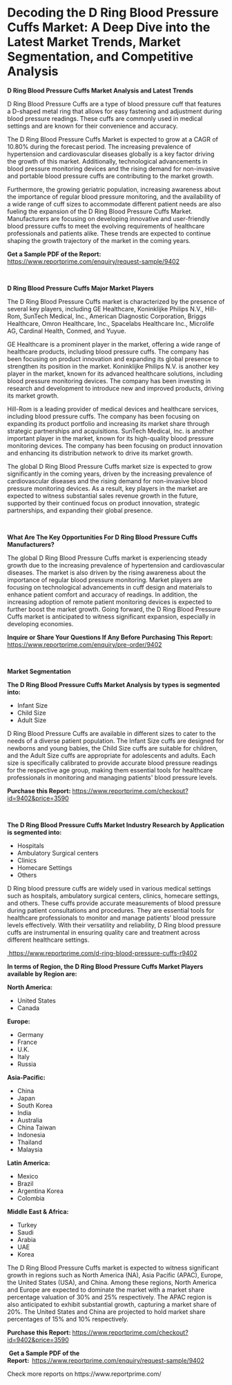 <p><h1>Decoding the D Ring Blood Pressure Cuffs Market: A Deep Dive into the Latest Market Trends, Market Segmentation, and Competitive Analysis</h1></p><p><strong>D Ring Blood Pressure Cuffs Market Analysis and Latest Trends</strong></p>
<p><p>D Ring Blood Pressure Cuffs are a type of blood pressure cuff that features a D-shaped metal ring that allows for easy fastening and adjustment during blood pressure readings. These cuffs are commonly used in medical settings and are known for their convenience and accuracy.</p><p>The D Ring Blood Pressure Cuffs Market is expected to grow at a CAGR of 10.80% during the forecast period. The increasing prevalence of hypertension and cardiovascular diseases globally is a key factor driving the growth of this market. Additionally, technological advancements in blood pressure monitoring devices and the rising demand for non-invasive and portable blood pressure cuffs are contributing to the market growth.</p><p>Furthermore, the growing geriatric population, increasing awareness about the importance of regular blood pressure monitoring, and the availability of a wide range of cuff sizes to accommodate different patient needs are also fueling the expansion of the D Ring Blood Pressure Cuffs Market. Manufacturers are focusing on developing innovative and user-friendly blood pressure cuffs to meet the evolving requirements of healthcare professionals and patients alike. These trends are expected to continue shaping the growth trajectory of the market in the coming years.</p></p>
<p><strong>Get a Sample PDF of the Report:&nbsp;</strong> <a href="https://www.reportprime.com/enquiry/request-sample/9402">https://www.reportprime.com/enquiry/request-sample/9402</a></p>
<p>&nbsp;</p>
<p><strong>D Ring Blood Pressure Cuffs Major Market Players</strong></p>
<p><p>The D Ring Blood Pressure Cuffs market is characterized by the presence of several key players, including GE Healthcare, Koninklijke Philips N.V., Hill-Rom, SunTech Medical, Inc., American Diagnostic Corporation, Briggs Healthcare, Omron Healthcare, Inc., Spacelabs Healthcare Inc., Microlife AG, Cardinal Health, Conmed, and Yuyue. </p><p>GE Healthcare is a prominent player in the market, offering a wide range of healthcare products, including blood pressure cuffs. The company has been focusing on product innovation and expanding its global presence to strengthen its position in the market. Koninklijke Philips N.V. is another key player in the market, known for its advanced healthcare solutions, including blood pressure monitoring devices. The company has been investing in research and development to introduce new and improved products, driving its market growth.</p><p>Hill-Rom is a leading provider of medical devices and healthcare services, including blood pressure cuffs. The company has been focusing on expanding its product portfolio and increasing its market share through strategic partnerships and acquisitions. SunTech Medical, Inc. is another important player in the market, known for its high-quality blood pressure monitoring devices. The company has been focusing on product innovation and enhancing its distribution network to drive its market growth.</p><p>The global D Ring Blood Pressure Cuffs market size is expected to grow significantly in the coming years, driven by the increasing prevalence of cardiovascular diseases and the rising demand for non-invasive blood pressure monitoring devices. As a result, key players in the market are expected to witness substantial sales revenue growth in the future, supported by their continued focus on product innovation, strategic partnerships, and expanding their global presence.</p></p>
<p>&nbsp;</p>
<p><strong>What Are The Key Opportunities For D Ring Blood Pressure Cuffs Manufacturers?</strong></p>
<p><p>The global D Ring Blood Pressure Cuffs market is experiencing steady growth due to the increasing prevalence of hypertension and cardiovascular diseases. The market is also driven by the rising awareness about the importance of regular blood pressure monitoring. Market players are focusing on technological advancements in cuff design and materials to enhance patient comfort and accuracy of readings. In addition, the increasing adoption of remote patient monitoring devices is expected to further boost the market growth. Going forward, the D Ring Blood Pressure Cuffs market is anticipated to witness significant expansion, especially in developing economies.</p></p>
<p><strong>Inquire or Share Your Questions If Any Before Purchasing This Report:</strong> <a href="https://www.reportprime.com/enquiry/pre-order/9402">https://www.reportprime.com/enquiry/pre-order/9402</a></p>
<p>&nbsp;</p>
<p><strong>Market Segmentation</strong></p>
<p><strong>The D Ring Blood Pressure Cuffs Market Analysis by types is segmented into:</strong></p>
<p><ul><li>Infant Size</li><li>Child Size</li><li>Adult Size</li></ul></p>
<p><p>D Ring Blood Pressure Cuffs are available in different sizes to cater to the needs of a diverse patient population. The Infant Size cuffs are designed for newborns and young babies, the Child Size cuffs are suitable for children, and the Adult Size cuffs are appropriate for adolescents and adults. Each size is specifically calibrated to provide accurate blood pressure readings for the respective age group, making them essential tools for healthcare professionals in monitoring and managing patients' blood pressure levels.</p></p>
<p><strong>Purchase this Report:&nbsp;</strong><a href="https://www.reportprime.com/checkout?id=9402&price=3590">https://www.reportprime.com/checkout?id=9402&price=3590</a></p>
<p>&nbsp;</p>
<p><strong>The D Ring Blood Pressure Cuffs Market Industry Research by Application is segmented into:</strong></p>
<p><ul><li>Hospitals</li><li>Ambulatory Surgical centers</li><li>Clinics</li><li>Homecare Settings</li><li>Others</li></ul></p>
<p><p>D Ring blood pressure cuffs are widely used in various medical settings such as hospitals, ambulatory surgical centers, clinics, homecare settings, and others. These cuffs provide accurate measurements of blood pressure during patient consultations and procedures. They are essential tools for healthcare professionals to monitor and manage patients' blood pressure levels effectively. With their versatility and reliability, D Ring blood pressure cuffs are instrumental in ensuring quality care and treatment across different healthcare settings.</p></p>
<p><a href="https://www.reportprime.com/d-ring-blood-pressure-cuffs-r9402">&nbsp;https://www.reportprime.com/d-ring-blood-pressure-cuffs-r9402</a></p>
<p><strong>In terms of Region, the D Ring Blood Pressure Cuffs Market Players available by Region are:</strong></p>
<p>
    <p> <strong> North America: </strong>
        <ul>
            <li>United States</li>
            <li>Canada</li>
        </ul>
        </p> 
    <p> <strong> Europe: </strong>
        <ul>
            <li>Germany</li>
            <li>France</li>
            <li>U.K.</li>
            <li>Italy</li>
            <li>Russia</li>
        </ul>
        </p> 
    <p> <strong> Asia-Pacific: </strong>
        <ul>
            <li>China</li>
            <li>Japan</li>
            <li>South Korea</li>
            <li>India</li>
            <li>Australia</li>
            <li>China Taiwan</li>
            <li>Indonesia</li>
            <li>Thailand</li>
            <li>Malaysia</li>
        </ul>
        </p> 
    <p> <strong> Latin America: </strong>
        <ul>
            <li>Mexico</li>
            <li>Brazil</li>
            <li>Argentina Korea</li>
            <li>Colombia</li>
        </ul>
        </p> 
    <p> <strong> Middle East & Africa: </strong>
        <ul>
            <li>Turkey</li>
            <li>Saudi</li>
            <li>Arabia</li>
            <li>UAE</li>
            <li>Korea</li>
        </ul>
    </p>
    </p>
<p><p>The D Ring Blood Pressure Cuffs market is expected to witness significant growth in regions such as North America (NA), Asia Pacific (APAC), Europe, the United States (USA), and China. Among these regions, North America and Europe are expected to dominate the market with a market share percentage valuation of 30% and 25% respectively. The APAC region is also anticipated to exhibit substantial growth, capturing a market share of 20%. The United States and China are projected to hold market share percentages of 15% and 10% respectively.</p></p>
<p><strong>Purchase this Report: </strong><a href="https://www.reportprime.com/checkout?id=9402&price=3590">https://www.reportprime.com/checkout?id=9402&price=3590</a></p>
<p>&nbsp;<strong>Get a Sample PDF of the Report:&nbsp;&nbsp;</strong><a href="https://www.reportprime.com/enquiry/request-sample/9402">https://www.reportprime.com/enquiry/request-sample/9402</a></p>
<p><strong></strong></p>
<p>Check more reports on https://www.reportprime.com/</p>